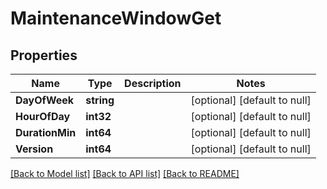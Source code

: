 # MaintenanceWindowGet

## Properties
Name | Type | Description | Notes
------------ | ------------- | ------------- | -------------
**DayOfWeek** | **string** |  | [optional] [default to null]
**HourOfDay** | **int32** |  | [optional] [default to null]
**DurationMin** | **int64** |  | [optional] [default to null]
**Version** | **int64** |  | [optional] [default to null]

[[Back to Model list]](../README.md#documentation-for-models) [[Back to API list]](../README.md#documentation-for-api-endpoints) [[Back to README]](../README.md)


